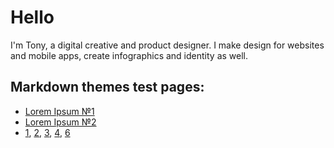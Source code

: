 # Hello
I'm Tony, a digital creative and product designer. I make design for websites and mobile apps, create infographics and identity as well.


## Markdown themes test pages:
- [Lorem Ipsum №1](test1.html)
- [Lorem Ipsum №2](test2.html) 
- [1](1/), [2](2/), [3](3/), [4](4/), [6](6/)